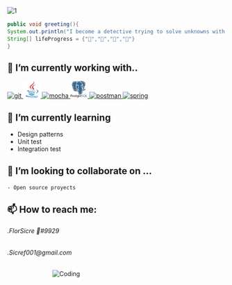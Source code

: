 ![1](https://user-images.githubusercontent.com/69441694/213327336-d08629e7-cdf5-434a-bde0-404487d032e4.png)


````java
public void greeting(){
System.out.println("I become a detective trying to solve unknowns with logic and my best tool... my computer")
String[] lifeProgress = {"🫘","🍃","🌱","🌳"}
}
````
## 🔭 I’m currently working with..
<p align="left"> <a href="https://www.figma.com/" target="_blank" rel="noreferrer"> <a href="https://git-scm.com/" target="_blank" rel="noreferrer"> <img src="https://www.vectorlogo.zone/logos/git-scm/git-scm-icon.svg" alt="git" width="40" height="40"/> </a> <a href="https://www.java.com" target="_blank" rel="noreferrer"> <img src="https://raw.githubusercontent.com/devicons/devicon/master/icons/java/java-original.svg" alt="java" width="40" height="40"/> </a> <a href="https://mochajs.org" target="_blank" rel="noreferrer"> <img src="https://www.vectorlogo.zone/logos/mochajs/mochajs-icon.svg" alt="mocha" width="40" height="40"/> </a> <a href="https://www.postgresql.org" target="_blank" rel="noreferrer"> <img src="https://raw.githubusercontent.com/devicons/devicon/master/icons/postgresql/postgresql-original-wordmark.svg" alt="postgresql" width="40" height="40"/> </a> <a href="https://postman.com" target="_blank" rel="noreferrer"> <img src="https://www.vectorlogo.zone/logos/getpostman/getpostman-icon.svg" alt="postman" width="40" height="40"/> </a> <a href="https://spring.io/" target="_blank" rel="noreferrer"> <img src="https://www.vectorlogo.zone/logos/springio/springio-icon.svg" alt="spring" width="40" height="40"/> </a> </p>

             
<!--## Some of the technologies I have worked with --->
             


## 🌱 I’m currently learning 
  - Design patterns
  - Unit test 
  - Integration test 
  

## 👯 I’m looking to collaborate on ...
    - Open source proyects
    
    


## 📫 How to reach me: 
  
 <h6>.FlorSicre 🍪#9929 </h6>
 <h6> .Sicref001@gmail.com </h6>
  
<img align="right" alt="Coding" width="400" src="https://media.giphy.com/media/L1R1tvI9svkIWwpVYr/giphy.gif">




<!--
**Florenciasicre/Florenciasicre** is a ✨ _special_ ✨ repository because its `README.md` (this file) appears on your GitHub profile.

Here are some ideas to get you started:

- 🔭 I’m currently working on ...
- 🌱 I’m currently learning ...
- 👯 I’m looking to collaborate on ...
- 🤔 I’m looking for help with ...
- 💬 Ask me about ...
- 📫 How to reach me: ...
- 😄 Pronouns: ...
- ⚡ Fun fact: ...
-->
